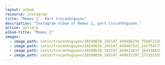 ```yaml
---
layout: album
resource: instagram
title: "Memes 👺 - Part trucanhnguyen"
description: "Instagram album of Memes 👺, part trucanhnguyen."
active: gallery
album-title: "Memes 👺"
images:
  - image_path: satin/trucanhnguyen/20240630_193147_449466234_750072130406338_8039787054552951016_n.jpg
  - image_path: satin/trucanhnguyen/20240630_193147_449467321_1437547753789530_6792596636281309025_n.jpg
  - image_path: satin/trucanhnguyen/20240630_193147_449611837_1642108109943045_5349545717001483358_n.jpg
  - image_path: satin/trucanhnguyen/20240630_193147_449632297_271331559403392_6465408765651045520_n.jpg
---
```

